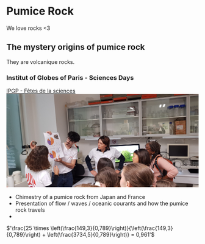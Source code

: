 # Pumice Rock
We love rocks <3
## The mystery origins of pumice rock
They are volcanique rocks.
### Institut of Globes of Paris - Sciences Days
[IPGP - Fêtes de la sciences](https://www.ipgp.fr/actus-et-agenda/actualites/fete-de-la-science-2024-a-lipgp/)
![PRESENTATION OF SCIENCE DAY IPGP](https://github.com/GeoffreyGarciaDaFonseca/Pumice_Rock/blob/main/20241003_163139.jpg)

- Chimestry of a pumice rock from Japan and France
- Presentation of flow / waves / oceanic courants and how the pumice rock travels
- 

$'\frac{25 \times \left(\frac{149,3}{0,789}\right)}{\left(\frac{149,3}{0,789}\right) + \left(\frac{3734,5}{0,789}\right)} = 0,961'$
